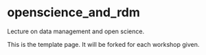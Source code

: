 # openscience_and_rdm
Lecture on data management and open science.

This is the template page. It will be forked for each workshop given.
